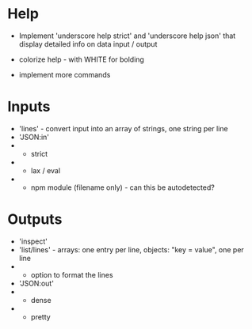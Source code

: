 

# Help
 
 * Implement 'underscore help strict' and 'underscore help json' that display detailed info on data input / output
 * colorize help - with WHITE for bolding



* implement more commands

# Inputs
 * 'lines' - convert input into an array of strings, one string per line
 * 'JSON:in'
 * * strict
 * * lax / eval
 * * npm module (filename only) - can this be autodetected?
 
# Outputs
 * 'inspect'
 * 'list/lines' - arrays: one entry per line, objects: "key = value", one per line
 * * option to format the lines
 * 'JSON:out'
 * * dense
 * * pretty

